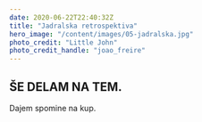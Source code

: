```yaml
---
date: 2020-06-22T22:40:32Z
title: "Jadralska retrospektiva"
hero_image: "/content/images/05-jadralska.jpg"
photo_credit: "Little John"
photo_credit_handle: "joao_freire"
---
```


## ŠE DELAM NA TEM.

Dajem spomine na kup.


